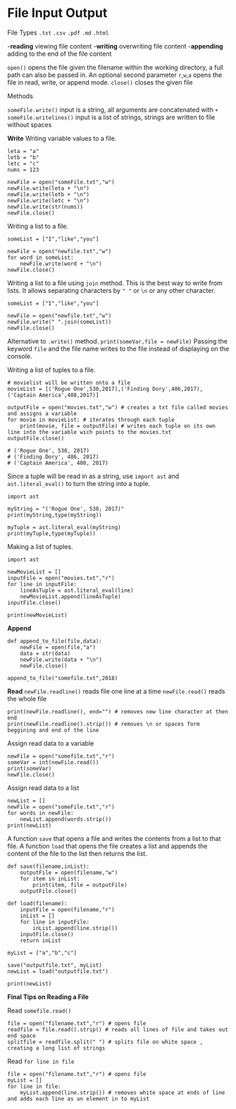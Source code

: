 # File Input Output

File Types `.txt` `.csv` `.pdf` `.md` `.html`

-**reading** viewing file content
-**writing** overwriting file content
-**appending** adding to the end of the file content

`open()` opens the file given the filename within the working directory, a full path can also be passed in. An optional second parameter `r`,`w`,`a` opens the file in read, write, or append mode.
`close()` closes the given file

Methods

`someFile.write()` input is a string, all arguments are concatenated with `+`
`someFile.writelines()` input is a list of strings, strings are written to file without spaces

**Write**
Writing variable values to a file.
```
leta = "a"
letb = "b"
letc = "c"
nums = 123

newFile = open("someFile.txt","w")
newFile.write(leta + "\n")
newFile.write(letb + "\n")
newFile.write(letc + "\n")
newFile.write(str(nums))
newFile.close()

```

Writing a list to a file.
```
someList = ["I","like","you"]

newFile = open("newfile.txt","w")
for word in someList:
    newFile.write(word + "\n")
newFile.close()
```

Writing a list to a file using `join` method.
This is the best way to write from lists. It allows separating characters by `" "` or `\n` or any other character.
```
someList = ["I","like","you"]

newFile = open("newfile.txt","w")
newFile.write(" ".join(someList))
newFile.close()
```

Alternative to `.write()` method.
`print(someVar,file = newFile)` 
Passing the keyword `file` and the file name writes to the file instead of displaying on the console.

Writing a list of tuples to a file.
```
# movielist will be written onto a file
movieList = [('Rogue One',530,2017),('Finding Dory',486,2017),('Captain America',408,2017)]

outputFile = open("movies.txt","w") # creates a txt file called movies and assigns a variable
for movie in movieList: # iterates through each tuple
    print(movie, file = outputFile) # writes each tuple on its own line into the variable wich points to the movies.txt
outputFile.close()

# ('Rogue One', 530, 2017)
# ('Finding Dory', 486, 2017)
# ('Captain America', 408, 2017)
```

Since a tuple will be read in as a string, use `import ast` and `ast.literal_eval()` to turn the string into a tuple.
```
import ast

myString = "('Rogue One', 530, 2017)"
print(myString,type(myString))

myTuple = ast.literal_eval(myString)
print(myTuple,type(myTuple))
```

Making a list of tuples.
```
import ast

newMovieList = []
inputFile = open("movies.txt","r")
for line in inputFile:
    lineAsTuple = ast.literal_eval(line)
    newMovieList.append(lineAsTuple)
inputFile.close()

print(newMovieList)
```

**Append**
```
def append_to_file(file,data):
    newFile = open(file,"a")
    data = str(data)
    newFile.write(data + "\n")
    newFile.close()
    
append_to_file("somefile.txt",2018)
```

**Read**
`newFile.readline()` reads file one line at a time
`newFile.read()` reads the whole file
```
print(newFile.readline(), end="") # removes new line character at then end
print(newFile.readline().strip()) # removes \n or spaces form beggining and end of the line
```

Assign read data to a variable
```
newFile = open("somefile.txt","r")
someVar = int(newFile.read())
print(someVar)
newFile.close()
```

Assign read data to a list
```
newList = []
newFile = open("someFile.txt","r")
for words in newFile:
    newList.append(words.strip())
print(newList)
```

A function `save` that opens a file and writes the contents from a list to that file.
A function `load` that opens the file creates a list and appends the content of the file to the list then returns the list.

```
def save(filename,inList):
    outputFile = open(filename,"w")
    for item in inList:
        print(item, file = outputFile)
    outputFile.close()
    
def load(filename):
    inputFile = open(filename,"r")
    inList = []
    for line in inputFile:
        inList.append(line.strip())
    inputFile.close()
    return inList

myList = ["a","b","c"]

save("outputfile.txt", myList)
newList = load("outputfile.txt")

print(newList)
```
**Final Tips on Reading a File**

Read `somefile.read()`
```
file = open("filename.txt","r") # opens file
readfile = file.read().strip() # reads all lines of file and takes out end space
splitfile = readfile.split(" ") # splits file on white space , creating a long list of strings
```

Read `for line in file`
```
file = open("filename.txt","r") # opens file
myList = []
for line in file:
    myList.append(line.strip()) # removes white space at ends of line and adds each line as an element in to myList
```
